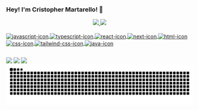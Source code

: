 ### Hey! I'm Cristopher Martarello! 👋

<div align="center">
  <a href="https://github.com/CristopherMartarello">
  <img height="150em" src="https://github-readme-stats.vercel.app/api?username=CristopherMartarello&show_icons=true&theme=tokyonight&include_all_commits=true&count_private=true"/>
  <img height="150em" src="https://github-readme-stats.vercel.app/api/top-langs/?username=CristopherMartarello&layout=compact&langs_count=7&theme=tokyonight"/>
</div>

<div style="display: inline_block"><br>
  
  <img align="center" alt="javascript-icon" height="30" width="40" src="https://cdn.jsdelivr.net/gh/devicons/devicon@latest/icons/javascript/javascript-plain.svg">        
  <img align="center" alt="typescript-icon" height="30" width="40" src="https://cdn.jsdelivr.net/gh/devicons/devicon@latest/icons/typescript/typescript-plain.svg">        
  <img align="center" alt="react-icon" height="30" width="40" src="https://cdn.jsdelivr.net/gh/devicons/devicon@latest/icons/react/react-original.svg">
  <img align="center" alt="next-icon" height="30" width="40" src="https://cdn.jsdelivr.net/gh/devicons/devicon@latest/icons/nextjs/nextjs-original.svg">
  <img align="center" alt="html-icon" height="30" width="40" src="https://cdn.jsdelivr.net/gh/devicons/devicon@latest/icons/html5/html5-original.svg">
  <img align="center" alt="css-icon" height="30" width="40" src="https://cdn.jsdelivr.net/gh/devicons/devicon@latest/icons/css3/css3-original.svg">
  <img align="center" alt="tailwind-css-icon" height="30" width="40" src="https://cdn.jsdelivr.net/gh/devicons/devicon@latest/icons/tailwindcss/tailwindcss-original.svg">
  <img align="center" alt="java-icon" height="30" width="40" src="https://cdn.jsdelivr.net/gh/devicons/devicon/icons/java/java-original.svg">
          
</div>
  
##
 
<div>
  <a href="https://instagram.com/cristopher_m1" target="_blank"><img src="https://img.shields.io/badge/-Instagram-%23E4405F?style=for-the-badge&logo=instagram&logoColor=white" target="_blank"></a>
  <a href = "mailto:crisrossi1313@gmail.com"><img src="https://img.shields.io/badge/-Gmail-%23333?style=for-the-badge&logo=gmail&logoColor=white" target="_blank"></a>
  <a href="https://www.linkedin.com/in/cristophermartarello" target="_blank"><img src="https://img.shields.io/badge/-LinkedIn-%230077B5?style=for-the-badge&logo=linkedin&logoColor=white" target="_blank"></a> 
 
  <picture>
    <source media="(prefers-color-scheme: dark)" srcset="https://raw.githubusercontent.com/CristopherMartarello/CristopherMartarello/output/github-contribution-grid-snake-dark.svg">
    <source media="(prefers-color-scheme: light)" srcset="https://raw.githubusercontent.com/CristopherMartarello/CristopherMartarello/output/github-contribution-grid-snake.svg">
    <img alt="github contribution grid snake animation" src="https://raw.githubusercontent.com/CristopherMartarello/CristopherMartarello/output/github-contribution-grid-snake.svg">
  </picture>
 
</div>
